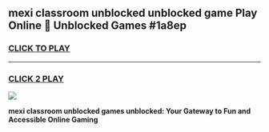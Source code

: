 
## mexi classroom unblocked unblocked game Play Online 👋 Unblocked Games #1a8ep
<h3>
<a href="https://premium.freeplayer.one?title=mexi_classroom_unblocked&ref=21F">CLICK TO PLAY</a></h3>
<hr>

<h3>
<a href="https://premium.freeplayer.one?title=mexi_classroom_unblocked&ref=21F">CLICK 2 PLAY</a>
  
</h3>

<a href="https://premium.freeplayer.one?title=mexi_classroom_unblocked&ref=21F/"><img src="https://clearcache.store/games.png"></a>


**mexi classroom unblocked games unblocked: Your Gateway to Fun and Accessible Online Gaming**
